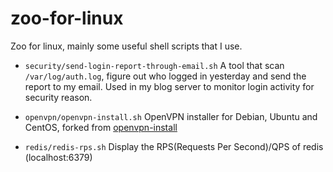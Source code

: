 # zoo-for-linux

Zoo for linux, mainly some useful shell scripts that I use.

* `security/send-login-report-through-email.sh`
    A tool that scan `/var/log/auth.log`, figure out who logged in yesterday and send the report to my email. Used in my blog server to monitor login activity for security reason.

* `openvpn/openvpn-install.sh`
    OpenVPN installer for Debian, Ubuntu and CentOS, forked from [openvpn-install](https://github.com/Nyr/openvpn-install)

* `redis/redis-rps.sh`
    Display the RPS(Requests Per Second)/QPS of redis (localhost:6379)

